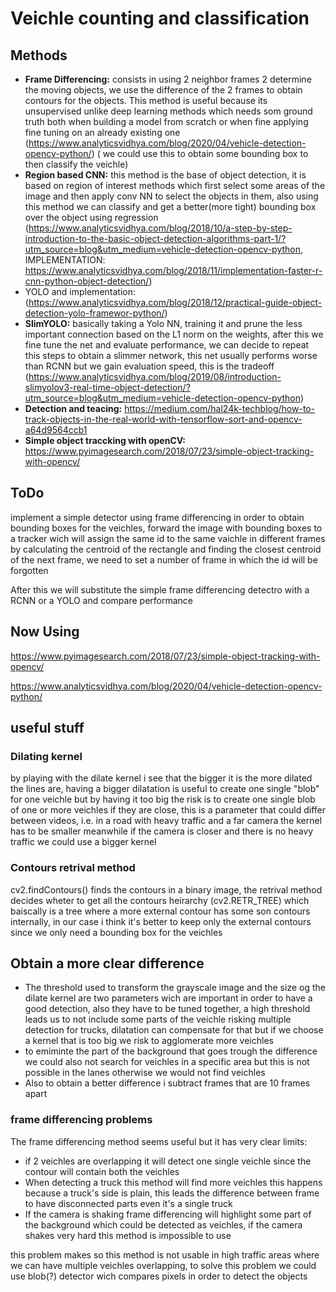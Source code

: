 # Veichle counting and classification

## Methods 

- **Frame Differencing:** consists in using 2 neighbor frames 2 determine the moving objects, we use the difference of the 2 frames to obtain contours for the objects.
  This method is useful because its unsupervised unlike deep learning methods which needs som ground truth both when building a model from scratch or when fine applying fine tuning on an already existing one (https://www.analyticsvidhya.com/blog/2020/04/vehicle-detection-opencv-python/) ( we could use this to obtain some bounding box to then classify the veichle)
- **Region based CNN:** this method is the base of object detection, it is based on region of interest methods which first select some areas of the image and then apply conv NN to select the objects in them, also using this method we can classify and get a better(more tight) bounding box over the object using regression (https://www.analyticsvidhya.com/blog/2018/10/a-step-by-step-introduction-to-the-basic-object-detection-algorithms-part-1/?utm_source=blog&utm_medium=vehicle-detection-opencv-python, IMPLEMENTATION: https://www.analyticsvidhya.com/blog/2018/11/implementation-faster-r-cnn-python-object-detection/)
- YOLO and implementation: (https://www.analyticsvidhya.com/blog/2018/12/practical-guide-object-detection-yolo-framewor-python/)
- **SlimYOLO:** basically taking a Yolo NN, training it and prune the less important connection based on the L1 norm on the weights, after this we fine tune the net and evaluate performance, we can decide to repeat this steps to obtain a slimmer network, this net usually performs worse than RCNN but we gain evaluation speed, this is the tradeoff (https://www.analyticsvidhya.com/blog/2019/08/introduction-slimyolov3-real-time-object-detection/?utm_source=blog&utm_medium=vehicle-detection-opencv-python)
- **Detection and teacing:** https://medium.com/hal24k-techblog/how-to-track-objects-in-the-real-world-with-tensorflow-sort-and-opencv-a64d9564ccb1
- **Simple object traccking with openCV:** https://www.pyimagesearch.com/2018/07/23/simple-object-tracking-with-opencv/

## ToDo

implement a simple detector using frame differencing in order to obtain bounding boxes for the veichles, forward the image with bounding boxes to a tracker wich will assign the same id to the same vaichle in different frames by calculating the centroid of the rectangle and finding the closest centroid of the next frame, we need to set a number of frame in which the id will be forgotten 

After this we will substitute the simple frame differencing detectro with a RCNN or a YOLO and compare performance

## Now Using

https://www.pyimagesearch.com/2018/07/23/simple-object-tracking-with-opencv/

https://www.analyticsvidhya.com/blog/2020/04/vehicle-detection-opencv-python/

## useful stuff

### Dilating kernel

by playing with the dilate kernel i see that the bigger it is the more dilated the lines are, having a bigger dilatation is useful to create one single "blob" for one veichle but by having it too big the risk is to create one single blob of one or more veichles if they are close, this is a parameter that could differ between videos, i.e. in a road with heavy traffic and a far camera the kernel has to be smaller meanwhile if the camera is closer and there is no heavy traffic we could use a bigger kernel

### Contours retrival method

cv2.findContours() finds the contours in a binary image, the retrival method decides wheter to get all the contours heirarchy (cv2.RETR_TREE) which baiscally is a tree where a more external contour has some son contours internally, in our case i think it's better to keep only the external contours since we only need a bounding box for the veichles 

## Obtain a more clear difference

- The threshold used to transform the grayscale image and the size og the dilate kernel are two parameters wich are important in order to have a good detection, also they have to be tuned together, a high threshold leads us to not include some parts of the veichle risking multiple detection for trucks, dilatation can compensate for that but if we choose a kernel that is too big we risk to agglomerate more veichles 
- to emiminte the part of the background that goes trough the difference we could also not search for veichles in a specific area but this is not possible in the lanes otherwise we would not find veichles
- Also to obtain a better difference i subtract frames that are 10 frames apart

### frame differencing problems

The frame differencing method seems useful but it has very clear limits:

- if 2 veichles are overlapping it will detect one single veichle since the contour will contain both the veichles 
- When detecting a truck this method will find more veichles this happens because a truck's side is plain, this leads the difference between frame to have disconnected parts even it's a single truck
- If the camera is shaking frame differencing will highlight some part of the background which could be detected as veichles, if the camera shakes very hard this method is impossible to use 

this problem makes so this method is not usable in high traffic areas where we can have multiple veichles overlapping, to solve this problem we could use blob(?) detector wich compares pixels in order to detect the objects






